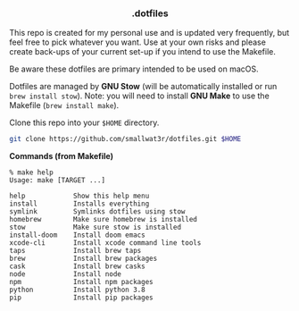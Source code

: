 <h3 align="center">.dotfiles</h3>

This repo is created for my personal use and is updated very
frequently, but feel free to pick whatever you want.
Use at your own risks and please create back-ups of your current
set-up if you intend to use the Makefile.

Be aware these dotfiles are primary intended to be used on macOS.

Dotfiles are managed by **GNU Stow** (will be automatically installed
or run `brew install stow`).
Note: you will need to install **GNU Make** to use the Makefile
(`brew install make`).

Clone this repo into your `$HOME` directory.
```sh
git clone https://github.com/smallwat3r/dotfiles.git $HOME
```

**Commands (from Makefile)**

```console
% make help
Usage: make [TARGET ...]

help            Show this help menu
install         Installs everything
symlink         Symlinks dotfiles using stow
homebrew        Make sure homebrew is installed
stow            Make sure stow is installed
install-doom    Install doom emacs
xcode-cli       Install xcode command line tools
taps            Install brew taps
brew            Install brew packages
cask            Install brew casks
node            Install node
npm             Install npm packages
python          Install python 3.8
pip             Install pip packages
```
